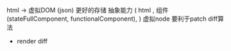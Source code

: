 html -> 虚拟DOM (json)
更好的存储
抽象能力 ( html , 组件 (stateFullComponent, functionalComponent), )
虚拟node 要利于patch diff算法

- render 
    diff